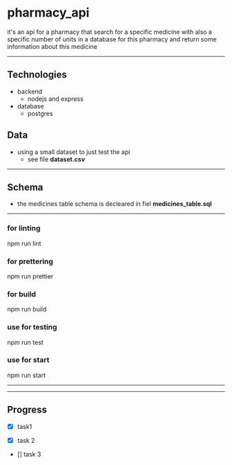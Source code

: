 # pharmacy_api
it's an api for a pharmacy that search for a specific medicine with also a specific number of units in a database for this pharmacy and return some information about this medicine
 ___

 ## Technologies
 - backend
   - nodejs and express
 - database
    - postgres

 ## Data
 - using a small dataset to just test the api 
   - see file __dataset.csv__
 
___  
 ## Schema
- the medicines table schema is decleared in fiel __medicines_table.sql__ 
------------------------------------------------------------
###  for linting
  npm run lint

### for prettering
  npm run prettier
  
### for build
  npm run build

### use for testing 
   npm run test

### use for start
  npm run start

------------------------------------------------------------  
___
 ## Progress

* [x] task1

* [x] task 2

* [] task 3
